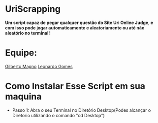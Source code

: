 # UriScrapping



**Um script capaz de pegar qualquer questão do Site Uri Online Judge, e com isso pode jogar automaticamente e aleatoriamente ou até não aleatório no terminal!**


# Equipe:
  [Gilberto Magno](https://github.com/MagnoCarta)
  [Leonardo Gomes](https://github.com/leonardo252)


# Como Instalar Esse Script em sua maquina

- Passo 1: Abra o seu Terminal no Diretório Desktop(Podes alcançar o Diretorio utilizando o comando "cd Desktop")
